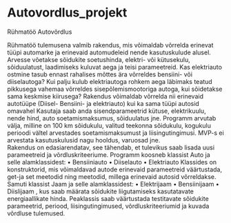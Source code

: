 # Autovordlus_projekt
 
Rühmatöö Autovõrdlus

Rühmatöö tulemusena valmib rakendus, mis võimaldab võrrelda erinevat tüüpi automarke ja erinevaid automudeleid nende kasutuskulude alusel. 
Arvesse võetakse sõidukite soetushinda, elektri- või kütusekulu, sõiduulatust, laadimiseks kuluvat aega ja teisi parameetreid. 
Kas elektriauto ostmine tasub ennast rahalises mõttes ära võrreldes bensiini- või diiselautoga? 
Kui palju kulub elektriautoga rohkem aega läbimaks teatud pikkusega vahemaa võrreldes sisepõlemismootoriga autoga, kui sõidetakse sama keskmise kiirusega? 
Rakendus võimaldab võrrelda nii erinevaid autotüüpe (Diisel- Bensiini- ja elektriauto) kui ka sama tüüpi autosid omavahel
Kasutaja saab anda sisendparameetrid  kütuse, elektrikuulu, nende hind, auto soetamismaksumus, sõiduulatus jne. 
Programm arvutab välja, milline on 100 km sõidukulu, valitud teekonna sõidukulu, kogukulu perioodi vältel arvestades soetamismaksumust ja liisingutingimusi.
MVP-s ei arvestata kasutuskulusid nagu hooldus, varuosad jne.  
Rakendus on edasiarendatav, see tähendab, et tulevikus saab lisada uusi parameetreid ja võrdluskriteeriume.
Programm koosneb klassist Auto ja selle alamklassidest:
•	Bensiiniauto
•	Diiselauto
•	Elektriauto
Klassides on konstruktorid, mis võimaldavad autode erinevaid parameetreid väärtustada, get-ja set meetodid ning meetodid, millega erinevaid autosid võrreldakse. 
Samuti klassist Jaam ja selle alamklassidest:
•	Elektrijaam
•	Bensiinijaam
•	Diislijaam
, kus saab määrata sõidukite liigutamiseks kasutatavate energiaallikate hinda.
Peaklassis saab  väärtustada testitavate sõidukite parameetrid, periood, liisingutingimused,  võrdluskriteeriumid ja kuvada võrdluse tulemused. 
